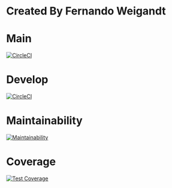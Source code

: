 
# Created By Fernando Weigandt 

# Main
[![CircleCI](https://dl.circleci.com/status-badge/img/gh/um-computacion-tm/scrabble-2023-FernandoWeigandt/tree/main.svg?style=svg)](https://dl.circleci.com/status-badge/redirect/gh/um-computacion-tm/scrabble-2023-FernandoWeigandt/tree/main)

# Develop
[![CircleCI](https://dl.circleci.com/status-badge/img/gh/um-computacion-tm/scrabble-2023-FernandoWeigandt/tree/develop.svg?style=svg)](https://dl.circleci.com/status-badge/redirect/gh/um-computacion-tm/scrabble-2023-FernandoWeigandt/tree/develop)

# Maintainability

[![Maintainability](https://api.codeclimate.com/v1/badges/51b497c3e452c5148aaf/maintainability)](https://codeclimate.com/github/um-computacion-tm/scrabble-2023-FernandoWeigandt/maintainability)

# Coverage

[![Test Coverage](https://api.codeclimate.com/v1/badges/51b497c3e452c5148aaf/test_coverage)](https://codeclimate.com/github/um-computacion-tm/scrabble-2023-FernandoWeigandt/test_coverage)
